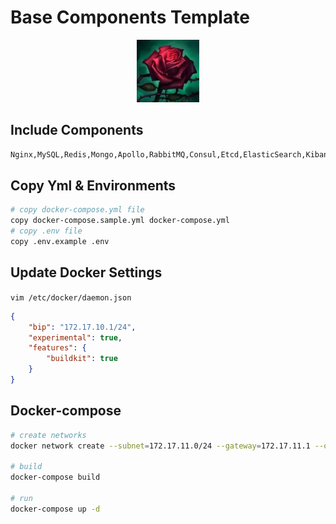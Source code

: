 # Base Components Template

<div align="center">
    <img src="https://github.com/romanticlie/base-components/raw/master/docs/images/base-components.jpeg?raw=true" height="100" width="100" >
 </div>

## Include Components
```bash
Nginx,MySQL,Redis,Mongo,Apollo,RabbitMQ,Consul,Etcd,ElasticSearch,Kibana,Grafana,Jaeger,Minio
```

## Copy Yml & Environments
```bash
# copy docker-compose.yml file
copy docker-compose.sample.yml docker-compose.yml
# copy .env file
copy .env.example .env
```

## Update Docker Settings 
`vim /etc/docker/daemon.json`
```json
{
    "bip": "172.17.10.1/24",
    "experimental": true,
    "features": {
        "buildkit": true
    }
}
```

## Docker-compose
```bash
# create networks 
docker network create --subnet=172.17.11.0/24 --gateway=172.17.11.1 --opt "com.docker.network.bridge.name"="back" back

# build
docker-compose build

# run
docker-compose up -d
```

